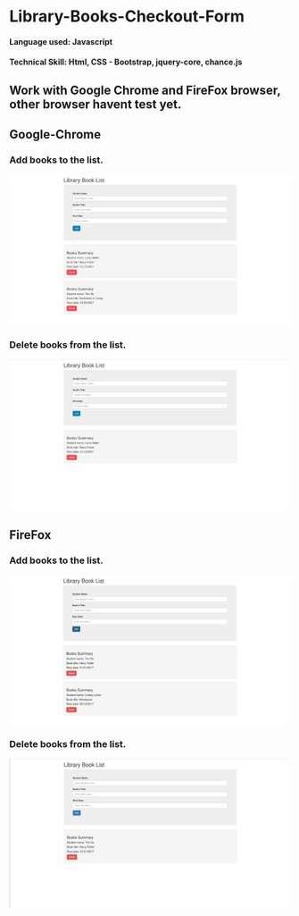 # Library-Books-Checkout-Form
#### Language used: Javascript
#### Technical Skill: Html, CSS - Bootstrap, jquery-core, chance.js 

## Work with Google Chrome and FireFox browser, other browser havent test yet. 

## Google-Chrome
### Add books to the list. 
![Alt text](/img/books_googleChrome.png?raw=true "Add Books To The List")

### Delete books from the list. 
![Alt text](/img/books1_googleChrome.png?raw=true "Delete Books From The List")

## FireFox
### Add books to the list. 
![Alt text](/img/books_firefox.png?raw=true "Add Books To The List")

### Delete books from the list. 
![Alt text](/img/books2_fireFox.png?raw=true "Delete Books From The List")